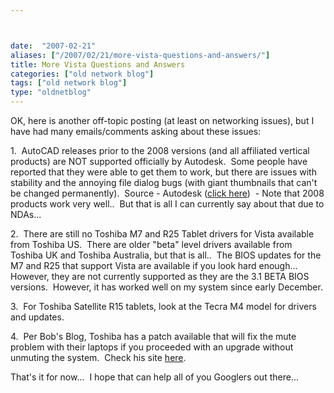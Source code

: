 ```yaml
---



date:  "2007-02-21"
aliases: ["/2007/02/21/more-vista-questions-and-answers/"]
title: More Vista Questions and Answers
categories: ["old network blog"]
tags: ["old network blog"]
type: "oldnetblog"
---
```

OK, here is another off-topic posting (at least on networking issues), but I have had many emails/comments asking about these issues:


1.  AutoCAD releases prior to the 2008 versions (and all affiliated vertical products) are NOT supported officially by Autodesk.  Some people have reported that they were able to get them to work, but there are issues with stability and the annoying file dialog bugs (with giant thumbnails that can't be changed permanently).  Source - Autodesk (<a href="http://usa.autodesk.com/adsk/servlet/ps/item?siteID=123112&amp;id=9091876&amp;linkID=3549480">click here</a>)  - Note that 2008 products work very well..  But that is all I can currently say about that due to NDAs...


2.  There are still no Toshiba M7 and R25 Tablet drivers for Vista available from Toshiba US.  There are older "beta" level drivers available from Toshiba UK and Toshiba Australia, but that is all..  The BIOS updates for the M7 and R25 that support Vista are available if you look hard enough...  However, they are not currently supported as they are the 3.1 BETA BIOS versions.  However, it has worked well on my system since early December.


3.  For Toshiba Satellite R15 tablets, look at the Tecra M4 model for drivers and updates.


4.  Per Bob's Blog, Toshiba has a patch available that will fix the mute problem with their laptops if you proceeded with an upgrade without unmuting the system.  Check his site <a href="http://bobspersonalblog.blogspot.com/2007/02/still-tweaking-vista-on-portege-m200.html">here</a>. 


That's it for now...  I hope that can help all of you Googlers out there...


